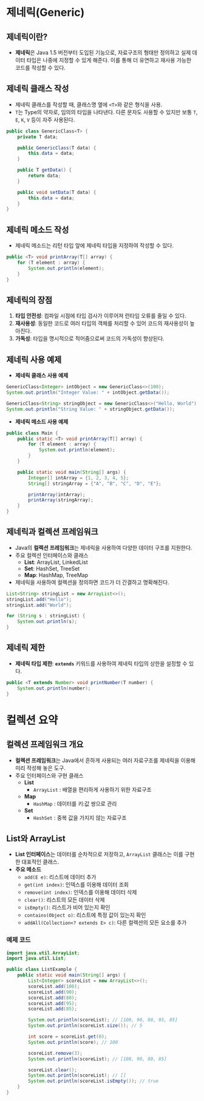 # 제네릭(Generic)

## 제네릭이란?
- **제네릭**은 Java 1.5 버전부터 도입된 기능으로, 자료구조의 형태만 정의하고 실제 데이터 타입은 나중에 지정할 수 있게 해준다. 이를 통해 더 유연하고 재사용 가능한 코드를 작성할 수 있다.

## 제네릭 클래스 작성
- 제네릭 클래스를 작성할 때, 클래스명 옆에 `<T>`와 같은 형식을 사용.
- `T`는 Type의 약자로, 임의의 타입을 나타낸다. 다른 문자도 사용할 수 있지만 보통 `T`, `E`, `K`, `V` 등이 자주 사용된다.

```java
public class GenericClass<T> {
    private T data;

    public GenericClass(T data) {
        this.data = data;
    }

    public T getData() {
        return data;
    }

    public void setData(T data) {
        this.data = data;
    }
}
```

## 제네릭 메소드 작성
- 제네릭 메소드는 리턴 타입 앞에 제네릭 타입을 지정하여 작성할 수 있다.

```java
public <T> void printArray(T[] array) {
    for (T element : array) {
        System.out.println(element);
    }
}
```

## 제네릭의 장점
1. **타입 안전성**: 컴파일 시점에 타입 검사가 이루어져 런타임 오류를 줄일 수 있다.
2. **재사용성**: 동일한 코드로 여러 타입의 객체를 처리할 수 있어 코드의 재사용성이 높아진다.
3. **가독성**: 타입을 명시적으로 적어줌으로써 코드의 가독성이 향상된다.

## 제네릭 사용 예제
- **제네릭 클래스 사용 예제**

```java
GenericClass<Integer> intObject = new GenericClass<>(100);
System.out.println("Integer Value: " + intObject.getData());

GenericClass<String> stringObject = new GenericClass<>("Hello, World");
System.out.println("String Value: " + stringObject.getData());
```

- **제네릭 메소드 사용 예제**

```java
public class Main {
    public static <T> void printArray(T[] array) {
        for (T element : array) {
            System.out.println(element);
        }
    }

    public static void main(String[] args) {
        Integer[] intArray = {1, 2, 3, 4, 5};
        String[] stringArray = {"A", "B", "C", "D", "E"};

        printArray(intArray);
        printArray(stringArray);
    }
}
```

## 제네릭과 컬렉션 프레임워크
- Java의 **컬렉션 프레임워크**는 제네릭을 사용하여 다양한 데이터 구조를 지원한다.
- 주요 컬렉션 인터페이스와 클래스
    - **List**: ArrayList, LinkedList
    - **Set**: HashSet, TreeSet
    - **Map**: HashMap, TreeMap
- 제네릭을 사용하여 컬렉션을 정의하면 코드가 더 간결하고 명확해진다.

```java
List<String> stringList = new ArrayList<>();
stringList.add("Hello");
stringList.add("World");

for (String s : stringList) {
    System.out.println(s);
}
```

## 제네릭 제한
- **제네릭 타입 제한**: **`extends`** 키워드를 사용하여 제네릭 타입의 상한을 설정할 수 있다.

```java
public <T extends Number> void printNumber(T number) {
    System.out.println(number);
}
```

# 컬렉션 요약

## 컬렉션 프레임워크 개요
- **컬렉션 프레임워크**는 Java에서 흔하게 사용되는 여러 자료구조를 제네릭을 이용해 미리 작성해 놓은 도구.
- 주요 인터페이스와 구현 클래스
  - **List**
    - `ArrayList` : 배열을 편리하게 사용하기 위한 자료구조
  - **Map**
    - `HashMap` : 데이터를 키:값 쌍으로 관리
  - **Set**
    - `HashSet` : 중복 값을 가지지 않는 자료구조

## List와 ArrayList
- **List 인터페이스**는 데이터를 순차적으로 저장하고, `ArrayList` 클래스는 이를 구현한 대표적인 클래스.
- **주요 메소드**
  - `add(E e)`: 리스트에 데이터 추가
  - `get(int index)`: 인덱스를 이용해 데이터 조회
  - `remove(int index)`: 인덱스를 이용해 데이터 삭제
  - `clear()`: 리스트의 모든 데이터 삭제
  - `isEmpty()`: 리스트가 비어 있는지 확인
  - `contains(Object o)`: 리스트에 특정 값이 있는지 확인
  - `addAll(Collection<? extends E> c)`: 다른 컬렉션의 모든 요소를 추가

### 예제 코드
```java
import java.util.ArrayList;
import java.util.List;

public class ListExample {
    public static void main(String[] args) {
        List<Integer> scoreList = new ArrayList<>();
        scoreList.add(100);
        scoreList.add(90);
        scoreList.add(80);
        scoreList.add(95);
        scoreList.add(85);

        System.out.println(scoreList); // [100, 90, 80, 95, 85]
        System.out.println(scoreList.size()); // 5

        int score = scoreList.get(0);
        System.out.println(score); // 100

        scoreList.remove(3);
        System.out.println(scoreList); // [100, 90, 80, 85]

        scoreList.clear();
        System.out.println(scoreList); // []
        System.out.println(scoreList.isEmpty()); // true
    }
}
```

